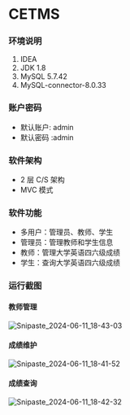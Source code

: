 # CETMS

### 环境说明

1. IDEA
2. JDK 1.8
3. MySQL 5.7.42
4. MySQL-connector-8.0.33

### 账户密码

- 默认账户: admin
- 默认密码 :admin

### 软件架构

- 2 层 C/S 架构
- MVC 模式

### 软件功能

- 多用户：管理员、教师、学生
- 管理员：管理教师和学生信息
- 教师：管理大学英语四六级成绩
- 学生：查询大学英语四六级成绩

### 运行截图

#### 教师管理

![Snipaste_2024-06-11_18-43-03](https://cdn.jsdelivr.net/gh/chousinbin/Image/202406111846286.png)

#### 成绩维护

![Snipaste_2024-06-11_18-41-52](https://cdn.jsdelivr.net/gh/chousinbin/Image/202406111846507.png)

#### 成绩查询

![Snipaste_2024-06-11_18-42-32](https://cdn.jsdelivr.net/gh/chousinbin/Image/202406111846455.png)
